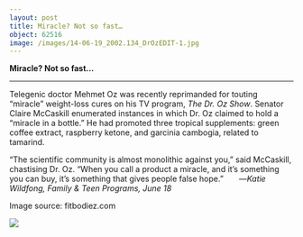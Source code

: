 ```yaml
---
layout: post
title: Miracle? Not so fast…
object: 62516
image: /images/14-06-19_2002.134_DrOzEDIT-1.jpg
---
```

**Miracle? Not so fast…**

****

Telegenic doctor Mehmet Oz was recently reprimanded for touting “miracle” weight-loss cures on his TV program, *The Dr. Oz Show*. Senator Claire McCaskill enumerated instances in which Dr. Oz claimed to hold a “miracle in a bottle.” He had promoted three tropical supplements: green coffee extract, raspberry ketone, and garcinia cambogia, related to tamarind. 

“The scientific community is almost monolithic against you,” said McCaskill, chastising Dr. Oz. “When you call a product a miracle, and it’s something you can buy, it’s something that gives people false hope.”
       —*Katie Wildfong, Family & Teen Programs, June 18*

Image source: fitbodiez.com

![]({{siteurl.base}}/images/14-06-19_2002.134_DrOzEDIT-1.jpg)
